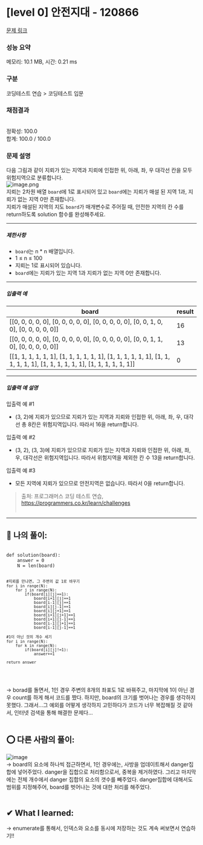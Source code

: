 # [level 0] 안전지대 - 120866 

[문제 링크](https://school.programmers.co.kr/learn/courses/30/lessons/120866) 

### 성능 요약

메모리: 10.1 MB, 시간: 0.21 ms

### 구분

코딩테스트 연습 > 코딩테스트 입문

### 채점결과

<br/>정확성: 100.0<br/>합계: 100.0 / 100.0

### 문제 설명

<p>다음 그림과 같이 지뢰가 있는 지역과 지뢰에 인접한 위, 아래, 좌, 우 대각선 칸을 모두 위험지역으로 분류합니다.<br>
<img src="https://grepp-programmers.s3.ap-northeast-2.amazonaws.com/files/production/124a2c93-da99-4643-96a8-292bb871f553/image.png" title="" alt="image.png"><br>
지뢰는 2차원 배열 <code>board</code>에 1로 표시되어 있고 <code>board</code>에는 지뢰가 매설 된 지역 1과, 지뢰가 없는 지역 0만 존재합니다.<br>
지뢰가 매설된 지역의 지도 <code>board</code>가&nbsp;매개변수로 주어질 때, 안전한 지역의 칸 수를 return하도록 solution 함수를 완성해주세요.</p>

<hr>

<h5>제한사항</h5>

<ul>
<li><code>board</code>는 n * n 배열입니다.</li>
<li>1 ≤ n ≤ 100</li>
<li>지뢰는 1로 표시되어 있습니다.</li>
<li><code>board</code>에는 지뢰가 있는 지역 1과 지뢰가 없는 지역 0만 존재합니다.</li>
</ul>

<hr>

<h5>입출력 예</h5>
<table class="table">
        <thead><tr>
<th>board</th>
<th>result</th>
</tr>
</thead>
        <tbody><tr>
<td>[[0, 0, 0, 0, 0], [0, 0, 0, 0, 0], [0, 0, 0, 0, 0], [0, 0, 1, 0, 0], [0, 0, 0, 0, 0]]</td>
<td>16</td>
</tr>
<tr>
<td>[[0, 0, 0, 0, 0], [0, 0, 0, 0, 0], [0, 0, 0, 0, 0], [0, 0, 1, 1, 0], [0, 0, 0, 0, 0]]</td>
<td>13</td>
</tr>
<tr>
<td>[[1, 1, 1, 1, 1, 1], [1, 1, 1, 1, 1, 1], [1, 1, 1, 1, 1, 1], [1, 1, 1, 1, 1, 1], [1, 1, 1, 1, 1, 1], [1, 1, 1, 1, 1, 1]]</td>
<td>0</td>
</tr>
</tbody>
      </table>
<hr>

<h5>입출력 예 설명</h5>

<p>입출력 예 #1</p>

<ul>
<li>(3, 2)에 지뢰가 있으므로 지뢰가 있는 지역과 지뢰와 인접한 위, 아래, 좌, 우, 대각선 총 8칸은 위험지역입니다. 따라서 16을 return합니다.</li>
</ul>

<p>입출력 예 #2</p>

<ul>
<li>(3, 2), (3, 3)에 지뢰가 있으므로 지뢰가 있는 지역과 지뢰와 인접한 위, 아래, 좌, 우, 대각선은 위험지역입니다. 따라서 위험지역을 제외한 칸 수 13을 return합니다.</li>
</ul>

<p>입출력 예 #3</p>

<ul>
<li>모든 지역에 지뢰가 있으므로 안전지역은 없습니다. 따라서 0을 return합니다.</li>
</ul>


> 출처: 프로그래머스 코딩 테스트 연습, https://programmers.co.kr/learn/challenges  <br><br>

<hr>

## 👑 나의 풀이: <br>
<code>
def solution(board):
    answer = 0
    N = len(board)
    
    #지뢰를 만나면, 그 주변의 값 1로 바꾸기
    for i in range(N):
        for j in range(N):
            if(board[i][j]==1):
                board[i+1][j]==1
                board[i-1][j]==1
                board[i][j-1]==1
                board[i][j+1]==1
                board[i+1][j+1]==1
                board[i+1][j-1]==1
                board[i-1][j+1]==1
                board[i-1][j-1]==1
                
    #1이 아닌 것의 개수 세기
    for i in range(N):
        for k in range(N):
            if(board[i][j]!=1):
                answer+=1

    return answer
</code><br>
-> borad를 돌면서, 1인 경우 주변의 8개의 좌표도 1로 바꿔주고, 마지막에 1이 아닌 경우 count를 하게 해서 코드를 짰다. 하지만, board의 크기를 벗어나는 경우를 생각하지 못했다. 그래서...그 예외를 어떻게 생각하지 고민하다가 코드가 너무 복잡해질 것 같아서, 인터넷 검색을 통해 해결한 문제다... <br><br>

## ⭕ 다른 사람의 풀이: <br>
![image](https://user-images.githubusercontent.com/70849122/227471731-dd7e7fa8-bb05-499b-aaf3-da0767a0c2ff.png) <br>
-> board의 요소에 하나씩 접근하면서, 1인 경우에는, 사방을 업데이트해서 danger집합에 넣어주었다. danger을 집합으로 처리함으로서, 중복을 제거하였다. 그리고 마지막에는 전체 개수에서 danger 집합의 요소의 갯수를 빼주었다. danger집합에 대해서도 범위를 지정해주어, board를 벗어나는 것에 대한 처리를 해주었다. <br><br>

## ✔ What I learned: <br>
-> enumerate를 통해서, 인덱스와 요소를 동시에 저장하는 것도 계속 써보면서 연습하기!! <br><br>
